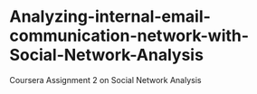 # Analyzing-internal-email-communication-network-with-Social-Network-Analysis
Coursera Assignment 2 on Social Network Analysis
